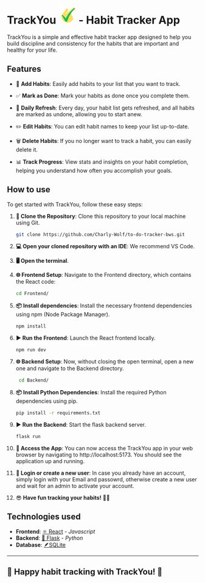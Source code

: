 # TrackYou  ![TrackYou Logo](/Media/favicon2.png) - Habit Tracker App

TrackYou is a simple and effective habit tracker app designed to help you build discipline and consistency for the habits that are important and healthy for your life.

## Features

- 📝 **Add Habits**: Easily add habits to your list that you want to track.

- ✅ **Mark as Done**: Mark your habits as done once you complete them.

- 🔄 **Daily Refresh**: Every day, your habit list gets refreshed, and all habits are marked as undone, allowing you to start anew.

- ✏️ **Edit Habits**: You can edit habit names to keep your list up-to-date.

- 🗑️ **Delete Habits**: If you no longer want to track a habit, you can easily delete it.

- 📊 **Track Progress**: View stats and insights on your habit completion, helping you understand how often you accomplish your goals.

## How to use

To get started with TrackYou, follow these easy steps:

1. **🧬 Clone the Repository**: Clone this repository to your local machine using Git.
   ```bash
   git clone https://github.com/Charly-Wolf/to-do-tracker-bws.git
2. **💻 Open your cloned repository with an IDE**: We recommend VS Code.

3. **🖥️ Open the terminal**.

4. **🌐 Frontend Setup**: Navigate to the Frontend directory, which contains the React code:
   ```bash
   cd Frontend/
5. **📦 Install dependencies**: Install the necessary frontend dependencies using npm (Node Package Manager).
   ```bash
   npm install
6. **▶️ Run the Frontend**: Launch the React frontend locally.
   ```bash
   npm run dev
7. **🌐 Backend Setup**: Now, without closing the open terminal, open a new one and navigate to the Backend directory.
   ```bash
    cd Backend/
8. **📦 Install Python Dependencies**: Install the required Python dependencies using pip.
   ```bash
   pip install -r requirements.txt
9. **▶️ Run the Backend**: Start the flask backend server.
    ```bash
    flask run
10. **📱 Access the App**: You can now access the TrackYou app in your web browser by navigating to http://localhost:5173. You should see the application up and running.
11. **👤 Login or create a new user**: In case you already have an account, simply login with your Email and passowrd, otherwise create a new user and wait for an admin to activate your account.

12. 😎 **Have fun tracking your habits!** 🎯📅
## Technologies used

- **Frontend**: [⚛️ React](https://react.dev/) - *Javascript* 
- **Backend**: [🐍 Flask](https://palletsprojects.com/p/flask/) - *Python*
- **Database**: [🪶SQLite](https://www.sqlite.org/index.html)

---
## 🚀 Happy habit tracking with TrackYou! 🚀

